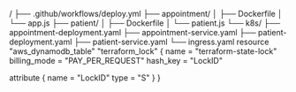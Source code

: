 /
├── .github/workflows/deploy.yml
├── appointment/
│   ├── Dockerfile
│   └── app.js
├── patient/
│   ├── Dockerfile
│   └── patient.js
└── k8s/
    ├── appointment-deployment.yaml
    ├── appointment-service.yaml
    ├── patient-deployment.yaml
    ├── patient-service.yaml
    └── ingress.yaml
resource "aws_dynamodb_table" "terraform_lock" {
  name           = "terraform-state-lock"
  billing_mode   = "PAY_PER_REQUEST"
  hash_key       = "LockID"

  attribute {
    name = "LockID"
    type = "S"
  }
}
